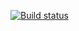 [![Build status](https://ci.appveyor.com/api/projects/status/ucb5o1dgdm0pjjpa?svg=true)](https://ci.appveyor.com/project/VictShev/patterns1)

